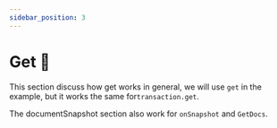 ```yaml
---
sidebar_position: 3
---
```


# Get 🌊

This section discuss how get works in general, we will use `get` in the example, but it works the same for`transaction.get`.

The documentSnapshot section also work for `onSnapshot` and `GetDocs`.
